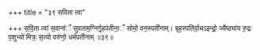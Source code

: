 +++
title = "३९ सविता त्वा"

+++
स॒वि॒ता त्वा॑ स॒वाना॑ँ सुवताम॒ग्निर्गृ॒हप॑तीना॒ँ सोमो॒ वन॒स्पती॑नाम्। बृह॒स्पति॑र्वा॒चऽइन्द्रो॒ ज्यैष्ठ्या॑य रु॒द्रः प॒शुभ्यो॑ मित्रः॒ स॒त्यो वरु॑णो॒ धर्म॑पतीनाम् ॥३९॥